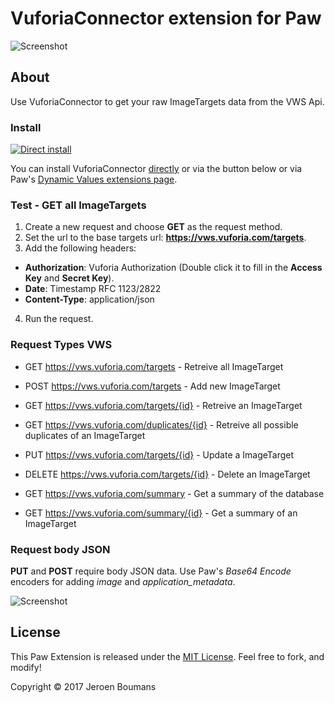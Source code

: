 # VuforiaConnector extension for Paw

![Screenshot](https://raw.githubusercontent.com/jeroenboumans/Paw-VuforiaConnector/master/Screenshot.png)


## About

Use VuforiaConnector to get your raw ImageTargets data from the VWS Api.


### Install 

[![Direct install](https://raw.githubusercontent.com/jeroenboumans/Paw-VuforiaConnector/master/install.png)](https://tinyurl.com/ltasvcc)

You can install VuforiaConnector [directly](https://tinyurl.com/ltasvcc) or via the button below or via Paw's [Dynamic Values extensions page](https://paw.cloud/extensions/VuforiaConnector).


### Test - GET all ImageTargets

1. Create a new request and choose **GET** as the request method.
2. Set the url to the base targets url: **https://vws.vuforia.com/targets**.
3. Add the following headers:
  * **Authorization**: Vuforia Authorization (Double click it to fill in the **Access Key** and **Secret Key**).
  * **Date**: Timestamp RFC 1123/2822
  * **Content-Type**: application/json
4. Run the request.


### Request Types VWS

* GET https://vws.vuforia.com/targets - Retreive all ImageTarget
* POST https://vws.vuforia.com/targets - Add new ImageTarget
* GET https://vws.vuforia.com/targets/{id} - Retreive an ImageTarget
* GET https://vws.vuforia.com/duplicates/{id} - Retreive all possible duplicates of an ImageTarget
* PUT https://vws.vuforia.com/targets/{id} - Update a ImageTarget
* DELETE https://vws.vuforia.com/targets/{id} - Delete an ImageTarget

* GET https://vws.vuforia.com/summary - Get a summary of the database
* GET https://vws.vuforia.com/summary/{id} - Get a summary of an ImageTarget


### Request body JSON

**PUT** and **POST** require body JSON data. Use Paw's *Base64 Encode* encoders for adding *image* and *application_metadata*.

![Screenshot](https://raw.githubusercontent.com/jeroenboumans/Paw-VuforiaConnector/master/Screenshot_json.png?i)


## License

This Paw Extension is released under the [MIT License](LICENSE). Feel free to fork, and modify!

Copyright © 2017 Jeroen Boumans
